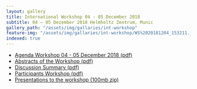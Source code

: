 ```yaml
---
layout: gallery
title: International Workshop 04 - 05 December 2018
subtitle: 04 – 05 Dezember 2018 Helmholtz Zentrum, Munic
gallery_path: "/assets/img/gallaries/int-workshop"
feature-img: "/assets/img/gallaries/int-workshop/WS%2020181204_153211.jpg"
indexed: true
---
```

<div class="card" style="margin-bottom: 20px">
    <div class="card-body">
        <ul style="margin-bottom: 0;">
            <li><a href="/assets/downloads/int-workshop-2018/1112Agenda Workshop SmartAQnet.pdf">Agenda Workshop 04 - 05 December 2018 (pdf)</a></li>
            <li><a href="/assets/downloads/int-workshop-2018/1712Abstracts International workshop of the project Smart Air Quality Network extern.pdf">Abstracts of the Workshop (pdf)</a></li>
            <li><a href="/assets/downloads/int-workshop-2018/1312Discussion summary of Workshop 04 - 05 12 2018.pdf">Discussion Summary (pdf)</a></li>
            <li><a href="/assets/downloads/int-workshop-2018/1012Participants external workshop 10 12 2018.xlsx">Participants Workshop (pdf)</a></li>
            <li><a href="http://smartaq.net/.cm4all/uproc.php/0/Presentations.zip?_=16905bfb4b3&cdp=a">Presentations to the workshop (100mb zip)</a></li>
        </ul>
    </div>
</div>
